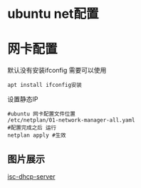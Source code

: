 ubuntu net配置
============================
# 网卡配置
默认没有安装ifconfig 需要可以使用  
  
    apt install ifconfig安装
设置静态IP  

    #ubuntu 网卡配置文件位置
    /etc/netplan/01-network-manager-all.yaml
    #配置完成之后 运行 
    netplan apply #生效
## 图片展示
[isc-dhcp-server](./../isc-dhcp-server/isc-dhcp-server.md)   
